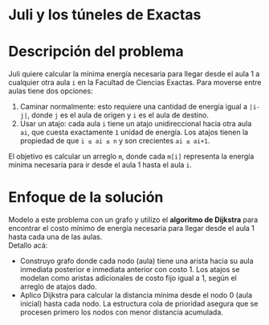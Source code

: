 # Juli y los túneles de Exactas

# Descripción del problema

Juli quiere calcular la mínima energía necesaria para llegar desde el aula 1 a cualquier otra aula `i` en la Facultad de Ciencias Exactas. Para moverse entre aulas tiene dos opciones:

1. Caminar normalmente: esto requiere una cantidad de energía igual a `|i-j|`, donde `j` es el aula de origen y `i` es el aula de destino.
2. Usar un atajo: cada aula `i` tiene un atajo unidireccional hacia otra aula `ai`, que cuesta exactamente `1` unidad de energía. Los atajos tienen la propiedad de que `i ≤ ai ≤ n` y son crecientes `ai ≤ ai+1`.

El objetivo es calcular un arreglo `m`, donde cada `m[i]` representa la energía mínima necesaria para ir desde el aula 1 hasta el aula `i`.


# Enfoque de la solución

Modelo a este problema con un grafo y utilizo el **algoritmo de Dijkstra** para encontrar el costo mínimo de energía necesaria para llegar desde el aula 1 hasta cada una de las aulas.  
Detallo acá:  
- Construyo grafo donde cada nodo (aula) tiene una arista hacia su aula inmediata posterior e inmediata anterior con costo 1. Los atajos se modelan como aristas adicionales de costo fijo igual a 1, según el arreglo de atajos dado.  
- Aplico Dijkstra para calcular la distancia mínima desde el nodo 0 (aula inicial) hasta cada nodo. La estructura cola de prioridad asegura que se procesen primero los nodos con menor distancia acumulada.  

